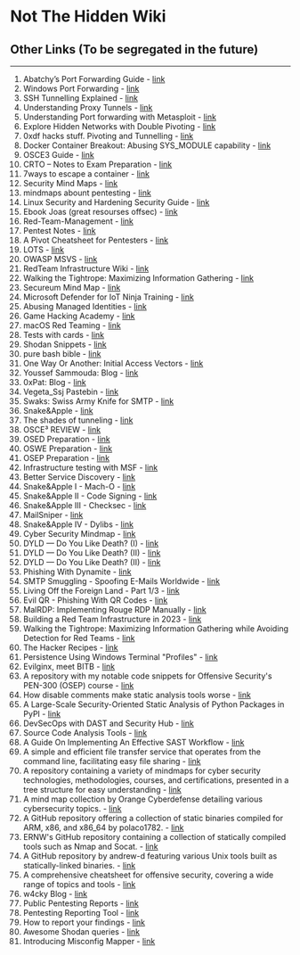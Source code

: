 # Not The Hidden Wiki

## Other Links (To be segregated in the future)
-----

1. Abatchy’s Port Forwarding Guide - [link](https://www.abatchy.com/2017/01/port-forwarding-practical-hands-on-guide)
2. Windows Port Forwarding - [link](http://woshub.com/port-forwarding-in-windows/)
3. SSH Tunnelling Explained - [link](https://chamibuddhika.wordpress.com/2012/03/21/ssh-tunnelling-explained/)
4. Understanding Proxy Tunnels - [link](https://www.offensive-security.com/metasploit-unleashed/proxytunnels/)
5. Understanding Port forwarding with Metasploit - [link](https://www.offensive-security.com/metasploit-unleashed/portfwd/)
6. Explore Hidden Networks with Double Pivoting - [link](https://pentest.blog/explore-hidden-networks-with-double-pivoting/)
7. 0xdf hacks stuff. Pivoting and Tunnelling - [link](https://0xdf.gitlab.io/2019/01/28/pwk-notes-tunneling-update1.html)
8. Docker Container Breakout: Abusing SYS_MODULE capability - [link](https://blog.pentesteracademy.com/abusing-sys-module-capability-to-perform-docker-container-breakout-cf5c29956edd)
9.  OSCE3 Guide - [link](https://github.com/CyberSecurityUP/OSCE3-Complete-Guide)
10. CRTO – Notes to Exam Preparation - [link](https://drive.google.com/file/d/1yr52-tXrApS4Ou5tWHkZxrBe0g3HOfxc/view)
11. 7ways to escape a container - [link](https://www.panoptica.app/research/7-ways-to-escape-a-container)
12. Security Mind Maps - [link](https://github.com/imran-parray/Mind-Maps)
13. mindmaps abount pentesting - [link](https://github.com/eMVee-NL/MindMap)
14. Linux Security and Hardening Security Guide - [link](https://github.com/In4n1s357/Linux-Security-and-Hardening-Security-Guide)
15. Ebook Joas (great resourses offsec) - [link](https://drive.google.com/drive/u/0/folders/12Mvq6kE2HJDwN2CZhEGWizyWt87YunkU)
16. Red-Team-Management - [link](https://github.com/CyberSecurityUP/Red-Team-Management)
17. Pentest Notes - [link](https://github.com/SofianeHamlaoui/Pentest-Notes/tree/master)
18. A Pivot Cheatsheet for Pentesters - [link](https://nullsweep.com/pivot-cheatsheet-for-pentesters/)
19. LOTS - [link](https://lots-project.com/)
20. OWASP MSVS - [link](https://github.com/OWASP/owasp-masvs)
21. RedTeam Infrastructure Wiki - [link](https://github.com/bluscreenofjeff/Red-Team-Infrastructure-Wiki)
22. Walking the Tightrope: Maximizing Information Gathering - [link](https://www.trustedsec.com/blog/walking-the-tightrope-maximizing-information-gathering-while-avoiding-detection-for-red-teams/)
23. Secureum Mind Map - [link](https://github.com/x676f64/secureum-mind_map)
24. Microsoft Defender for IoT Ninja Training - [link](https://techcommunity.microsoft.com/t5/microsoft-defender-for-iot-blog/microsoft-defender-for-iot-ninja-training/ba-p/2428899)
25. Abusing Managed Identities - [link](https://hackingthe.cloud/azure/abusing-managed-identities/)
26. Game Hacking Academy - [link](https://gamehacking.academy)
27. macOS Red Teaming - [link](https://wojciechregula.blog/tags/macos-red-teaming/)
28. Tests with cards - [link](https://docs.adyen.com/development-resources/testing/test-card-numbers/)
29. Shodan Snippets - [link](https://snippets.shodan.io/tag/shodan)
30. pure bash bible - [link](https://github.com/dylanaraps/pure-bash-bible)
31. One Way Or Another: Initial Access Vectors - [link](https://blog.bushidotoken.net/2022/03/one-way-or-another-initial-access.html?m=1)
32. Youssef Sammouda: Blog - [link](https://ysamm.com/)
33. 0xPat: Blog - [link](https://0xpat.github.io/)
34. Vegeta_Ssj Pastebin - [link](https://pastebin.com/u/Vegeta_Ssj)
35. Swaks: Swiss Army Knife for SMTP - [link](https://www.jetmore.org/john/code/swaks/)
36. Snake&Apple - [link](https://karol-mazurek95.medium.com/snake-apple-ff87a399ecc4)
37. The shades of tunneling - [link](https://karol-mazurek95.medium.com/the-shades-of-tunneling-a8b6ce1d7fed?sk=v2%2F61801db5-1d48-4d31-8846-71c52b579f35)
38. OSCE³ REVIEW - [link](https://karol-mazurek95.medium.com/osce%C2%B3-review-15a2463669cc)
39. OSED Preparation - [link](https://karol-mazurek95.medium.com/osed-preparation-f6196ab8fc2b?sk=v2%2F6848bdf3-4e4a-4813-b9bb-2836e94aff41)
40. OSWE Preparation - [link](https://karol-mazurek95.medium.com/oswe-preparation-5d2d5f0e2cba?sk=v2%2F4facf7ad-ca29-4a1f-9079-e35c647f7d01)
41. OSEP Preparation - [link](https://karol-mazurek95.medium.com/osep-preparation-e4cad53b65f3?sk=v2%2F6852db53-15e7-4845-b30e-b6f1b4cfbcb8)
42. Infrastructure testing with MSF - [link](https://karol-mazurek95.medium.com/solid-metasploit-b1e043470b8c?sk=v2%2Ff27cfd38-5735-4371-a12b-7cd1d6d16a3d)
43. Better Service Discovery - [link](https://karol-mazurek95.medium.com/better-service-discovery-de48dcbf2c9c?sk=v2%2F98472fae-4597-4851-afab-be415b9ceb8a)
44. Snake&Apple I - Mach-O - [link](https://karol-mazurek95.medium.com/snake-apple-i-mach-o-a8eda4b87263?sk=v2%2Ffc1cbfa4-e2d4-4387-9a82-b27191978b5b)
45. Snake&Apple II - Code Signing - [link](https://karol-mazurek95.medium.com/snake-apple-ii-code-signing-f0a9967b7f02?sk=v2%2Fbbc87007-89ca-4135-91d6-668b5d2fe9ae)
46. Snake&Apple III - Checksec - [link](https://karol-mazurek95.medium.com/snake-apple-iii-checksec-ed64a4b766c1?sk=v2%2Fb4b8d637-e906-4b6b-8088-ca1f893cd787)
47. MailSniper - [link](https://github.com/dafthack/MailSniper/tree/master)
48. Snake&Apple IV - Dylibs - [link](https://karol-mazurek.medium.com/snake-apple-iv-dylibs-2c955439b94e?sk=v2%2Fdef72b7a-121a-47a1-af89-7bf53aed1ea2)
49. Cyber Security Mindmap - [link](https://github.com/Ignitetechnologies/Mindmap/tree/main)
50. DYLD — Do You Like Death? (I) - [link](https://karol-mazurek.medium.com/dyld-do-you-like-death-i-8199faad040e?sk=v2%2F359b081f-d944-409b-9e7c-95f7c171b969)
51. DYLD — Do You Like Death? (II) - [link](https://karol-mazurek.medium.com/dyld-do-you-like-death-ii-b74360b8af47?sk=v2%2Ff0cff71c-5345-4228-a639-653325fc979d)
52. DYLD — Do You Like Death? (II) - [link](https://karol-mazurek.medium.com/dyld-do-you-like-death-iii-af77701a3034?sk=v2%2F06c92503-2db9-40e2-b139-c9ae0a35e7b3)
53. Phishing With Dynamite - [link](https://posts.specterops.io/phishing-with-dynamite-7d33d8fac038)
54. SMTP Smuggling - Spoofing E-Mails Worldwide - [link](https://sec-consult.com/blog/detail/smtp-smuggling-spoofing-e-mails-worldwide/)
55. Living Off the Foreign Land - Part 1/3 - [link](https://blog.bitsadmin.com/living-off-the-foreign-land-windows-as-offensive-platform)
56. Evil QR - Phishing With QR Codes - [link](https://breakdev.org/evilqr-phishing/)
57. MalRDP: Implementing Rouge RDP Manually - [link](https://shorsec.io/blog/malrdp-implementing-rouge-rdp-manually/)
58. Building a Red Team Infrastructure in 2023 - [link](https://www.securesystems.de/blog/building-a-red-team-infrastructure-in-2023/)
59. Walking the Tightrope: Maximizing Information Gathering while Avoiding Detection for Red Teams - [link](https://www.trustedsec.com/blog/walking-the-tightrope-maximizing-information-gathering-while-avoiding-detection-for-red-teams)
60. The Hacker Recipes - [link](https://www.thehacker.recipes/)
61. Persistence Using Windows Terminal "Profiles" - [link](https://nasbench.medium.com/persistence-using-windows-terminal-profiles-5035d3fc86fe)
62. Evilginx, meet BITB  - [link](https://rastamouse.me/evilginx-meet-bitb/)
63. A repository with my notable code snippets for Offensive Security's PEN-300 (OSEP) course - [link](https://github.com/chvancooten/OSEP-Code-Snippets)
64. How disable comments make static analysis tools worse - [link](https://jfmengels.net/disable-comments/)
65. A Large-Scale Security-Oriented Static Analysis of Python Packages in PyPI - [link](https://arxiv.org/abs/2107.12699)
66. DevSecOps with DAST and Security Hub - [link](https://aws.amazon.com/pt/blogs/aws-brasil/devsecops-com-dast-e-security-hub/)
67. Source Code Analysis Tools - [link](https://owasp.org/www-community/Source_Code_Analysis_Tools)
68. A Guide On Implementing An Effective SAST Workflow - [link](https://www.anshumanbhartiya.com/posts/sast-workflow)
69. A simple and efficient file transfer service that operates from the command line, facilitating easy file sharing - [link](https://transfer.sh/)
70. A repository containing a variety of mindmaps for cyber security technologies, methodologies, courses, and certifications, presented in a tree structure for easy understanding - [link](https://github.com/Ignitetechnologies/Mindmap/)
71. A mind map collection by Orange Cyberdefense detailing various cybersecurity topics. - [link](https://orange-cyberdefense.github.io/ocd-mindmaps/)
72. A GitHub repository offering a collection of static binaries compiled for ARM, x86, and x86_64 by polaco1782. - [link](https://github.com/polaco1782/linux-static-binaries/)
73. ERNW's GitHub repository containing a collection of statically compiled tools such as Nmap and Socat. - [link](https://github.com/ernw/static-toolbox)
74. A GitHub repository by andrew-d featuring various Unix tools built as statically-linked binaries. - [link](https://github.com/andrew-d/static-binaries/)
75. A comprehensive cheatsheet for offensive security, covering a wide range of topics and tools - [link](https://cheatsheet.haax.fr/)
76. w4cky Blog - [link](https://blaszczakm.blogspot.com/)
77. Public Pentesting Reports - [link](https://github.com/juliocesarfort/public-pentesting-reports)
78. Pentesting Reporting Tool - [link](https://github.com/micro-joan/BlackStone)
79. How to report your findings - [link](https://csbygb.gitbook.io/pentips/reporting/pentest-report)
80. Awesome Shodan queries - [link](https://github.com/jakejarvis/awesome-shodan-queries)
81. Introducing Misconfig Mapper - [link](https://blog.intigriti.com/2024/04/29/introducing-misconfig-mapper/?cn-reloaded=1)